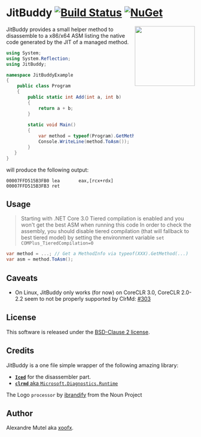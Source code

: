 # JitBuddy [![Build Status](https://github.com/xoofx/JitBuddy/workflows/ci/badge.svg?branch=master)](https://github.com/xoofx/JitBuddy/actions) [![NuGet](https://img.shields.io/nuget/v/JitBuddy.svg)](https://www.nuget.org/packages/JitBuddy/)

<img align="right" width="160px" height="160px" src="img/JitBuddy.png">

JitBuddy provides a small helper method to disassemble to a x86/x64 ASM listing the native code generated by the JIT of  a managed method.

```C#
using System;
using System.Reflection;
using JitBuddy;

namespace JitBuddyExample
{
    public class Program
    {
        public static int Add(int a, int b)
        {
            return a + b;
        }
        
        static void Main()
        {
            var method = typeof(Program).GetMethod("Add", BindingFlags.Public | BindingFlags.Static);
            Console.WriteLine(method.ToAsm());
        }
   }
}
```
will produce the following output:

```
00007FFD515B3FB0 lea       eax,[rcx+rdx]
00007FFD515B3FB3 ret
```

## Usage

> Starting with .NET Core 3.0 Tiered compilation is enabled and you won't get the best ASM when running this code
> In order to check the assembly, you should disable tiered compilation (that will fallback to best tiered model)
> by setting the environment variable `set COMPlus_TieredCompilation=0`

```c#
var method = ...; // Get a MethodInfo via typeof(XXX).GetMethod(...)
var asm = method.ToAsm();
```

## Caveats

- On Linux, JitBuddy only works (for now) on CoreCLR 3.0, CoreCLR 2.0-2.2 seem to not be properly supported by ClrMd: [#303](https://github.com/microsoft/clrmd/issues/303)
  
## License

This software is released under the [BSD-Clause 2 license](http://opensource.org/licenses/BSD-2-Clause). 

## Credits

JitBuddy is a one file simple wrapper of the following amazing library:

* [**`Iced`**](https://github.com/0xd4d/iced) for the disassembler part.
* [**`clrmd`** aka `Microsoft.Diagnostics.Runtime`](https://github.com/Microsoft/clrmd)

The Logo `processor` by [ibrandify](https://thenounproject.com/ibrandify) from the Noun Project

## Author

Alexandre Mutel aka [xoofx](http://xoofx.com).
